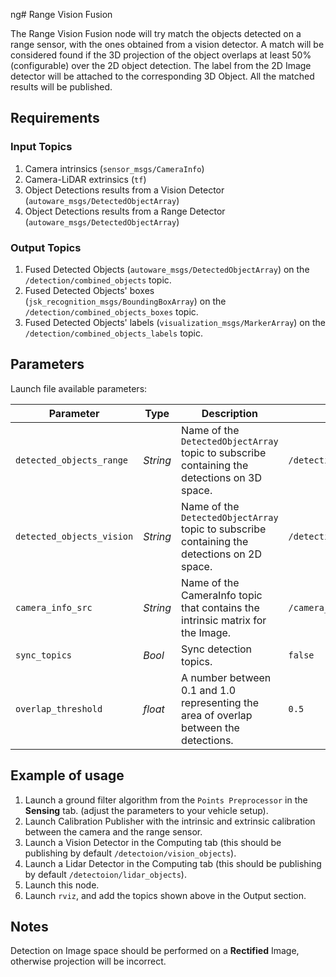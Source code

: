 ng# Range Vision Fusion

The Range Vision Fusion node will try match the objects detected on a range sensor, with the ones obtained from a vision detector. 
A match will be considered found if the 3D projection of the object overlaps at least 50% (configurable) over the 2D object detection.
The label from the 2D Image detector will be attached to the corresponding 3D Object. All the matched results will be published. 

## Requirements

### Input Topics
1. Camera intrinsics (`sensor_msgs/CameraInfo`)
1. Camera-LiDAR extrinsics (`tf`)
1. Object Detections results from a Vision Detector (`autoware_msgs/DetectedObjectArray`)
1. Object Detections results from a Range Detector (`autoware_msgs/DetectedObjectArray`)

### Output Topics
1. Fused Detected Objects (`autoware_msgs/DetectedObjectArray`) on the `/detection/combined_objects` topic.
1. Fused Detected Objects' boxes (`jsk_recognition_msgs/BoundingBoxArray`) on the `/detection/combined_objects_boxes` topic.
1. Fused Detected Objects' labels (`visualization_msgs/MarkerArray`) on the `/detection/combined_objects_labels` topic.

## Parameters

Launch file available parameters:

|Parameter| Type| Description|Default|
----------|-----|--------|---|
|`detected_objects_range`|*String* |Name of the `DetectedObjectArray` topic to subscribe containing the detections on 3D space.|`/detection/lidar_objects`|
|`detected_objects_vision`|*String*|Name of the `DetectedObjectArray` topic to subscribe containing the detections on 2D space.|`/detection/vision_objects`|
|`camera_info_src`|*String*|Name of the CameraInfo topic that contains the intrinsic matrix for the Image.|`/camera_info`|
|`sync_topics`|*Bool*|Sync detection topics.|`false`|
|`overlap_threshold`|*float*|A number between 0.1 and 1.0 representing the area of overlap between the detections.|`0.5`|

## Example of usage

1. Launch a ground filter algorithm from the `Points Preprocessor` in the **Sensing** tab. (adjust the parameters to your vehicle setup).
1. Launch Calibration Publisher with the intrinsic and extrinsic calibration between the camera and the range sensor.
1. Launch a Vision Detector in the Computing tab (this should be publishing by default `/detectoion/vision_objects`).
1. Launch a Lidar Detector in the Computing tab (this should be publishing by default `/detectoion/lidar_objects`).
1. Launch this node.
1. Launch `rviz`, and add the topics shown above in the Output section.

## Notes

Detection on Image space should be performed on a **Rectified** Image, otherwise projection will be incorrect.